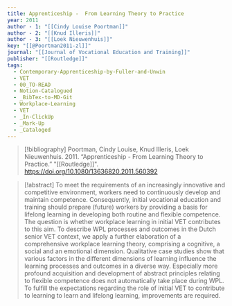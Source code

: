 ```yaml
---
title: Apprenticeship -  From Learning Theory to Practice
year: 2011
author - 1: "[[Cindy Louise Poortman]]"
author - 2: "[[Knud Illeris]]"
author - 3: "[[Loek Nieuwenhuis]]"
key: "[[@Poortman2011-zl]]"
journal: "[[Journal of Vocational Education and Training]]"
publisher: "[[Routledge]]"
tags:
  - Contemporary-Apprenticeship-by-Fuller-and-Unwin
  - VET
  - 00_TO-READ
  - Notion-Catalogued
  - _BibTex-to-MD-Git
  - Workplace-Learning
  - VET
  - _In-ClickUp
  - _Mark-Up
  - _Cataloged
---
```


> [!bibliography]
> Poortman, Cindy Louise, Knud Illeris, Loek Nieuwenhuis. 2011. “Apprenticeship -  From Learning Theory to Practice.” "[[Routledge]]". https://doi.org/10.1080/13636820.2011.560392

> [!abstract]
> To meet the requirements of an increasingly innovative and competitive environment, workers need to continuously develop and maintain competence. Consequently, initial vocational education and training should prepare (future) workers by providing a basis for lifelong learning in developing both routine and flexible competence. The question is whether workplace learning in initial VET contributes to this aim. To describe WPL processes and outcomes in the Dutch senior VET context, we apply a further elaboration of a comprehensive workplace learning theory, comprising a cognitive, a social and an emotional dimension. Qualitative case studies show that various factors in the different dimensions of learning influence the learning processes and outcomes in a diverse way. Especially more profound acquisition and development of abstract principles relating to flexible competence does not automatically take place during WPL. To fulfill the expectations regarding the role of initial VET to contribute to learning to learn and lifelong learning, improvements are required.
